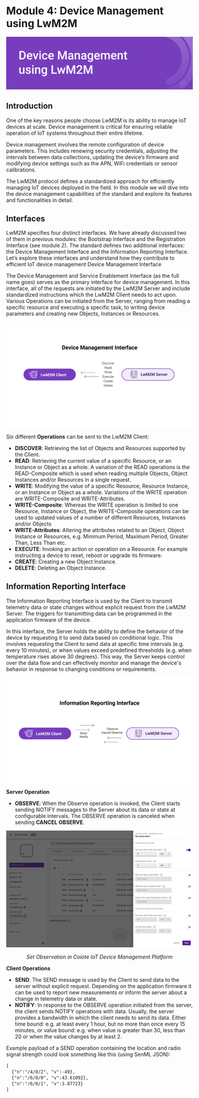 # Module 4: Device Management using LwM2M

![module 4 title](images/5management.png)

## Introduction
One of the key reasons people choose LwM2M is its ability to manage IoT devices at scale. Device management is critical for ensuring reliable operation of IoT systems throughout their entire lifetime. 

Device management involves the remote configuration of device parameters. This includes renewing security credentials, adjusting the intervals between data collections, updating the device’s firmware and modifying device settings such as the APN, WiFi credentials or sensor calibrations. 

The LwM2M protocol defines a standardized approach for efficiently managing IoT devices deployed in the field. In this module we will dive into the device management capabilities of the standard and explore its features and functionalities in detail.

## Interfaces
LwM2M specifies four distinct interfaces. We have already discussed two of them in previous modules: the Bootstrap Interface and the Registration Interface (see module 2). The standard defines two additional interfaces: the Device Management Interface and the Information Reporting Interface. Let’s explore these interfaces and understand how they contribute to efficient IoT device management
Device Management Interface

The Device Management and Service Enablement Interface (as the full name goes) serves as the primary interface for device management. In this interface, all of the requests are initiated by the LwM2M Server and include standardized instructions which the LwM2M Client needs to act upon. Various Operations can be initiated from the Server, ranging from reading a specific resource and executing a specific task, to writing device parameters and creating new Objects, Instances or Resources.

![Device Management Interface](images/module4_device-management-interface.png)

Six different **Operations** can be sent to the LwM2M Client:

* **DISCOVER**: Retrieving the list of Objects and Resources supported by the Client.
* **READ**: Retrieving the current value of a specific Resource, or an Instance or Object as a whole.
A variation of the READ operations is the READ-Composite which is used when reading multiple Objects, Object Instances and/or Resources in a single request.
* **WRITE**: Modifying the value of a specific Resource, Resource Instance, or an Instance or Object as a whole.
Variations of the WRITE operation are WRITE-Composite and WRITE-Attributes.
* **WRITE-Composite**: Whereas the WRITE operation is limited to one Resource, Instance or Object, the WRITE-Composite operations can be used to updated values of a number of different Resources, Instances and/or Objects
* **WRITE-Attributes**: Altering the attributes related to an Object, Object Instance or Resources, e.g. Minimum Period, Maximum Period, Greater Than, Less Than etc.
* **EXECUTE**: Invoking an action or operation on a Resource. For example instructing a device to reset, reboot or upgrade its firmware.
* **CREATE**: Creating a new Object Instance.
* **DELETE**: Deleting an Object Instance.


## Information Reporting Interface

The Information Reporting Interface is used by the Client to transmit telemetry data or state changes without explicit request from the LwM2M Server. The triggers for transmitting data can be programmed in the application firmware of the device.

In this interface, the Server holds the ability to define the behavior of the device by requesting it to send data based on conditional logic. This involves requesting the Client to send data at specific time intervals (e.g. every 10 minutes), or when values exceed predefined thresholds (e.g. when temperature rises above 30 degrees). This way, the Server keeps control over the data flow and can effectively monitor and manage the device's behavior in response to changing conditions or requirements.

![Information Reporting Interface](images/module4_information-reporting.png)

**Server Operation**

* **OBSERVE**: When the Observe operation is invoked, the Client starts sending NOTIFY messages to the Server about its data or state at configurable intervals. The OBSERVE operation is canceled when sending **CANCEL OBSERVE**.

![Set Observations](images/module4_Observation.png)
*<p style="text-align: center;">Set Observation in Coiote IoT Device Management Platform</p>*


**Client Operations**

* **SEND**: The SEND message is used by the Client to send data to the server without explicit request. Depending on the application firmware it can be used to report new measurements or inform the server about a change in telemetry data or state.
* **NOTIFY**: In response to the OBSERVE operation initiated from the server, the client sends NOTIFY operations with data. Usually, the server provides a bandwidth in which the client needs to send its data. Either time bound: e.g. at least every 1 hour, but no more than once every 15 minutes, or value bound: e.g. when value is greater than 30, less than 20 or when the value changes by at least 2.

Example payload of a SEND operation containing the location and radio signal strength could look something like this (using SenML JSON):

```
[
  {"n":"/4/0/2", "v":-49},
  {"n":"/6/0/0", "v":43.61092},
  {"n":"/6/0/1", "v":3.87723}
]
```
